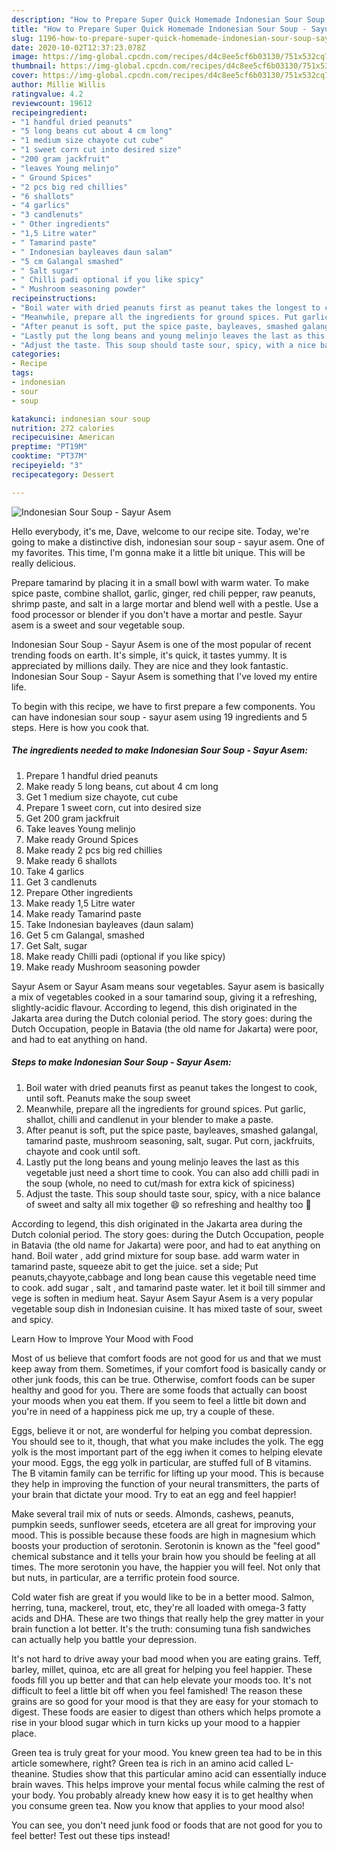 ```yaml
---
description: "How to Prepare Super Quick Homemade Indonesian Sour Soup - Sayur Asem"
title: "How to Prepare Super Quick Homemade Indonesian Sour Soup - Sayur Asem"
slug: 1196-how-to-prepare-super-quick-homemade-indonesian-sour-soup-sayur-asem
date: 2020-10-02T12:37:23.078Z
image: https://img-global.cpcdn.com/recipes/d4c8ee5cf6b03130/751x532cq70/indonesian-sour-soup-sayur-asem-recipe-main-photo.jpg
thumbnail: https://img-global.cpcdn.com/recipes/d4c8ee5cf6b03130/751x532cq70/indonesian-sour-soup-sayur-asem-recipe-main-photo.jpg
cover: https://img-global.cpcdn.com/recipes/d4c8ee5cf6b03130/751x532cq70/indonesian-sour-soup-sayur-asem-recipe-main-photo.jpg
author: Millie Willis
ratingvalue: 4.2
reviewcount: 19612
recipeingredient:
- "1 handful dried peanuts"
- "5 long beans cut about 4 cm long"
- "1 medium size chayote cut cube"
- "1 sweet corn cut into desired size"
- "200 gram jackfruit"
- "leaves Young melinjo"
- " Ground Spices"
- "2 pcs big red chillies"
- "6 shallots"
- "4 garlics"
- "3 candlenuts"
- " Other ingredients"
- "1,5 Litre water"
- " Tamarind paste"
- " Indonesian bayleaves daun salam"
- "5 cm Galangal smashed"
- " Salt sugar"
- " Chilli padi optional if you like spicy"
- " Mushroom seasoning powder"
recipeinstructions:
- "Boil water with dried peanuts first as peanut takes the longest to cook, until soft. Peanuts make the soup sweet"
- "Meanwhile, prepare all the ingredients for ground spices. Put garlic, shallot, chilli and candlenut in your blender to make a paste."
- "After peanut is soft, put the spice paste, bayleaves, smashed galangal, tamarind paste, mushroom seasoning, salt, sugar. Put corn, jackfruits, chayote and cook until soft."
- "Lastly put the long beans and young melinjo leaves the last as this vegetable just need a short time to cook. You can also add chilli padi in the soup (whole, no need to cut/mash for extra kick of spiciness)"
- "Adjust the taste. This soup should taste sour, spicy, with a nice balance of sweet and salty all mix together 😄 so refreshing and healthy too 🤩"
categories:
- Recipe
tags:
- indonesian
- sour
- soup

katakunci: indonesian sour soup 
nutrition: 272 calories
recipecuisine: American
preptime: "PT19M"
cooktime: "PT37M"
recipeyield: "3"
recipecategory: Dessert

---
```



![Indonesian Sour Soup - Sayur Asem](https://img-global.cpcdn.com/recipes/d4c8ee5cf6b03130/751x532cq70/indonesian-sour-soup-sayur-asem-recipe-main-photo.jpg)

Hello everybody, it's me, Dave, welcome to our recipe site. Today, we're going to make a distinctive dish, indonesian sour soup - sayur asem. One of my favorites. This time, I'm gonna make it a little bit unique. This will be really delicious.

Prepare tamarind by placing it in a small bowl with warm water. To make spice paste, combine shallot, garlic, ginger, red chili pepper, raw peanuts, shrimp paste, and salt in a large mortar and blend well with a pestle. Use a food processor or blender if you don&#39;t have a mortar and pestle. Sayur asem is a sweet and sour vegetable soup.

Indonesian Sour Soup - Sayur Asem is one of the most popular of recent trending foods on earth. It's simple, it's quick, it tastes yummy. It is appreciated by millions daily. They are nice and they look fantastic. Indonesian Sour Soup - Sayur Asem is something that I've loved my entire life.


To begin with this recipe, we have to first prepare a few components. You can have indonesian sour soup - sayur asem using 19 ingredients and 5 steps. Here is how you cook that.

<!--inarticleads1-->

##### The ingredients needed to make Indonesian Sour Soup - Sayur Asem:

1. Prepare 1 handful dried peanuts
1. Make ready 5 long beans, cut about 4 cm long
1. Get 1 medium size chayote, cut cube
1. Prepare 1 sweet corn, cut into desired size
1. Get 200 gram jackfruit
1. Take leaves Young melinjo
1. Make ready  Ground Spices
1. Make ready 2 pcs big red chillies
1. Make ready 6 shallots
1. Take 4 garlics
1. Get 3 candlenuts
1. Prepare  Other ingredients
1. Make ready 1,5 Litre water
1. Make ready  Tamarind paste
1. Take  Indonesian bayleaves (daun salam)
1. Get 5 cm Galangal, smashed
1. Get  Salt, sugar
1. Make ready  Chilli padi (optional if you like spicy)
1. Make ready  Mushroom seasoning powder


Sayur Asem or Sayur Asam means sour vegetables. Sayur asem is basically a mix of vegetables cooked in a sour tamarind soup, giving it a refreshing, slightly-acidic flavour. According to legend, this dish originated in the Jakarta area during the Dutch colonial period. The story goes: during the Dutch Occupation, people in Batavia (the old name for Jakarta) were poor, and had to eat anything on hand. 

<!--inarticleads2-->

##### Steps to make Indonesian Sour Soup - Sayur Asem:

1. Boil water with dried peanuts first as peanut takes the longest to cook, until soft. Peanuts make the soup sweet
1. Meanwhile, prepare all the ingredients for ground spices. Put garlic, shallot, chilli and candlenut in your blender to make a paste.
1. After peanut is soft, put the spice paste, bayleaves, smashed galangal, tamarind paste, mushroom seasoning, salt, sugar. Put corn, jackfruits, chayote and cook until soft.
1. Lastly put the long beans and young melinjo leaves the last as this vegetable just need a short time to cook. You can also add chilli padi in the soup (whole, no need to cut/mash for extra kick of spiciness)
1. Adjust the taste. This soup should taste sour, spicy, with a nice balance of sweet and salty all mix together 😄 so refreshing and healthy too 🤩


According to legend, this dish originated in the Jakarta area during the Dutch colonial period. The story goes: during the Dutch Occupation, people in Batavia (the old name for Jakarta) were poor, and had to eat anything on hand. Boil water , add grind mixture for soup base. add warm water in tamarind paste, squeeze abit to get the juice. set a side; Put peanuts,chayyote,cabbage and long bean cause this vegetable need time to cook. add sugar , salt , and tamarind paste water. let it boil till simmer and vege is soften in medium heat. Sayur Asem Sayur Asem is a very popular vegetable soup dish in Indonesian cuisine. It has mixed taste of sour, sweet and spicy. 

Learn How to Improve Your Mood with Food


Most of us believe that comfort foods are not good for us and that we must keep away from them. Sometimes, if your comfort food is basically candy or other junk foods, this can be true. Otherwise, comfort foods can be super healthy and good for you. There are some foods that actually can boost your moods when you eat them. If you seem to feel a little bit down and you're in need of a happiness pick me up, try a couple of these.

Eggs, believe it or not, are wonderful for helping you combat depression. You should see to it, though, that what you make includes the yolk. The egg yolk is the most important part of the egg iwhen it comes to helping elevate your mood. Eggs, the egg yolk in particular, are stuffed full of B vitamins. The B vitamin family can be terrific for lifting up your mood. This is because they help in improving the function of your neural transmitters, the parts of your brain that dictate your mood. Try to eat an egg and feel happier!

Make several trail mix of nuts or seeds. Almonds, cashews, peanuts, pumpkin seeds, sunflower seeds, etcetera are all great for improving your mood. This is possible because these foods are high in magnesium which boosts your production of serotonin. Serotonin is known as the "feel good" chemical substance and it tells your brain how you should be feeling at all times. The more serotonin you have, the happier you will feel. Not only that but nuts, in particular, are a terrific protein food source.

Cold water fish are great if you would like to be in a better mood. Salmon, herring, tuna, mackerel, trout, etc, they're all loaded with omega-3 fatty acids and DHA. These are two things that really help the grey matter in your brain function a lot better. It's the truth: consuming tuna fish sandwiches can actually help you battle your depression. 

It's not hard to drive away your bad mood when you are eating grains. Teff, barley, millet, quinoa, etc are all great for helping you feel happier. These foods fill you up better and that can help elevate your moods too. It's not difficult to feel a little bit off when you feel famished! The reason these grains are so good for your mood is that they are easy for your stomach to digest. These foods are easier to digest than others which helps promote a rise in your blood sugar which in turn kicks up your mood to a happier place.

Green tea is truly great for your mood. You knew green tea had to be in this article somewhere, right? Green tea is rich in an amino acid called L-theanine. Studies show that this particular amino acid can essentially induce brain waves. This helps improve your mental focus while calming the rest of your body. You probably already knew how easy it is to get healthy when you consume green tea. Now you know that applies to your mood also!

You can see, you don't need junk food or foods that are not good for you to feel better! Test out  these tips  instead!


